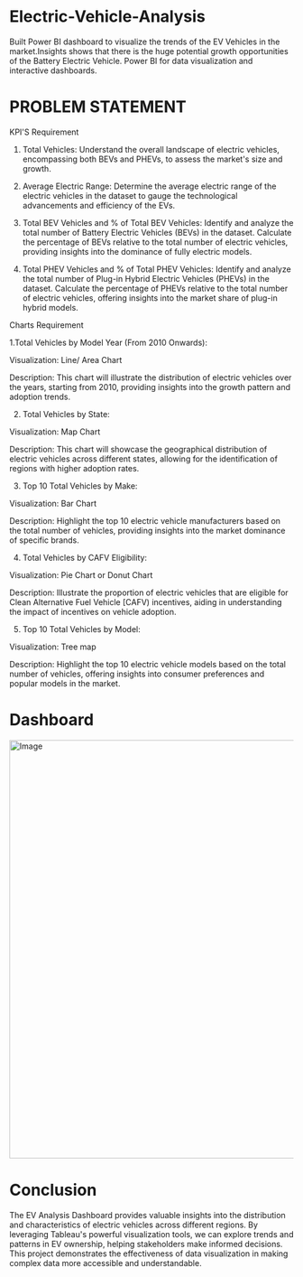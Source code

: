 # Electric-Vehicle-Analysis




Built Power BI dashboard to visualize the trends of the EV Vehicles in the market.Insights shows that there is the 
huge potential growth opportunities of the Battery Electric Vehicle. Power BI for data visualization and interactive dashboards.



# PROBLEM STATEMENT

KPI'S Requirement

1. Total Vehicles:
Understand the overall landscape of electric vehicles, encompassing both BEVs and PHEVs, to assess the market's size and growth.

2. Average Electric Range:
Determine the average electric range of the electric vehicles in the dataset to gauge the technological advancements and efficiency of the EVs.

3. Total BEV Vehicles and % of Total BEV Vehicles:
Identify and analyze the total number of Battery Electric Vehicles (BEVs) in the dataset.
Calculate the percentage of BEVs relative to the total number of electric vehicles, providing insights into the dominance of fully electric models.

4. Total PHEV Vehicles and % of Total PHEV Vehicles:
Identify and analyze the total number of Plug-in Hybrid Electric Vehicles (PHEVs) in the dataset.
Calculate the percentage of PHEVs relative to the total number of electric vehicles, offering insights into the market share of plug-in hybrid models.



Charts Requirement


1.Total Vehicles by Model Year (From 2010 Onwards):

Visualization: Line/ Area Chart

Description: This chart will illustrate the distribution of electric vehicles over the years, starting from 2010, providing insights into the growth pattern and adoption trends.

2. Total Vehicles by State:
 
Visualization: Map Chart

Description: This chart will showcase the geographical distribution of electric vehicles across different states, allowing for the identification of regions with higher adoption rates.

3. Top 10 Total Vehicles by Make:
 
Visualization: Bar Chart

Description: Highlight the top 10 electric vehicle manufacturers based on the total number of vehicles, providing insights into the market dominance of specific brands.

4. Total Vehicles by CAFV Eligibility:
 
Visualization: Pie Chart or Donut Chart

Description: Illustrate the proportion of electric vehicles that are eligible for Clean Alternative Fuel Vehicle [CAFV) incentives, aiding in understanding the impact of incentives on vehicle adoption.

5. Top 10 Total Vehicles by Model:
 
Visualization: Tree map

Description: Highlight the top 10 electric vehicle models based on the total number of vehicles, offering insights into consumer preferences and popular models in the market.



















# Dashboard




<img width="1327" height="741" alt="Image" src="https://github.com/user-attachments/assets/acacbe61-5efe-4fd2-923c-ae7307fbd3c8" />












# Conclusion

The EV Analysis Dashboard provides valuable insights into the distribution and characteristics of electric vehicles across different regions.
By leveraging Tableau's powerful visualization tools, we can explore trends and patterns in EV ownership, helping stakeholders make informed 
decisions. This project demonstrates the effectiveness of data visualization in making complex data more accessible and understandable.
